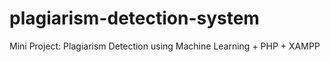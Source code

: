 # plagiarism-detection-system
Mini Project: Plagiarism Detection using Machine Learning + PHP + XAMPP
